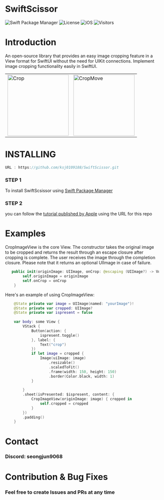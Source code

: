 # SwiftScissor
![Swift Package Manager](https://img.shields.io/badge/Swift_Package_Manager-Support-orange?style=flat-square)
![License](https://img.shields.io/badge/License-Apache%202.0-blue?style=flat-square)
![iOS](https://img.shields.io/badge/iOS-17.0%2B-blue?style=flat-square&logo=apple)
![Visitors](https://hits.seeyoufarm.com/api/count/incr/badge.svg?url=https%3A%2F%2Fgithub.com%2FYOURUSERNAME%2FYOURREPO&count_bg=%2379C83D&title_bg=%23555555&icon=&icon_color=%23E7E7E7&title=visitors&edge_flat=false)

# Introduction
An open-source library that provides an easy image cropping feature in a View format for SwiftUI without the need for UIKit connections.
Implement image cropping functionality easily in SwiftUI.

<Table align = "center">
  <tr>
      <td><img src="https://github.com/user-attachments/assets/b3f86c84-743a-4d30-b798-b26db1760a26" width="200" alt="Crop"/></td>
      <td><img src="https://github.com/user-attachments/assets/c8a5cabd-ba07-43e5-9b4e-feb21e8f2c58" width="200" alt="CropMove"/></td>
  </tr>
</Table>

# INSTALLING
 ``` swift
URL : https://github.com/ksj0109188/SwiftScissor.git
```
### STEP 1
To install SwiftScsissor using [Swift Package Manager](https://github.com/apple/swift-package-manager)
### STEP 2
you can follow the [tutorial published by Apple](https://developer.apple.com/documentation/xcode/adding_package_dependencies_to_your_app) using the URL for this repo


# Examples
CropImageView is the core View.
The constructor takes the original image to be cropped and returns the result through an escape closure after cropping is complete. The user receives the image through the completion closure.
Please note that it returns an optional UIImage in case of failure.

``` swift
   public init(originImage: UIImage, onCrop: @escaping (UIImage?) -> Void) {
        self.originImage = originImage
        self.onCrop = onCrop
    }
```

Here's an example of using CropImageView:
``` swift
    @State private var image = UIImage(named: "yourImage")!
    @State private var cropped: UIImage?
    @State private var ispresent = false
    
    var body: some View {
        VStack {
            Button(action: {
                ispresent.toggle()
            }, label: {
                Text("crop")
            })
            if let image = cropped {
                Image(uiImage: image)
                    .resizable()
                    .scaledToFit()
                    .frame(width: 150, height: 150)
                    .border(Color.black, width: 1)
            }
            
        }
        .sheet(isPresented: $ispresent, content: {
            CropImageView(originImage: image) { cropped in
                self.cropped = cropped
            }
        })
        .padding()
    }
```

# Contact
### Discord: seongjun9068

# Contribution & Bug Fixes
### Feel free to create Issues and PRs at any time
